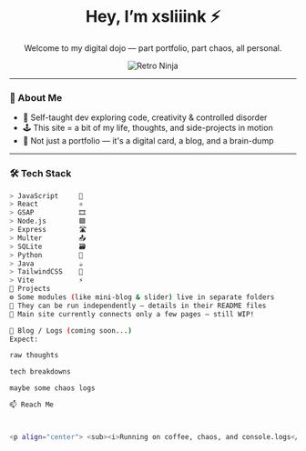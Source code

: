 <h1 align="center">Hey, I’m xsliiink ⚡</h1>
<p align="center">Welcome to my digital dojo — part portfolio, part chaos, all personal.</p>

<p align="center">
  <img src="[https://media.tenor.com/fj93XzVqqR0AAAAC/ninja-retro.gif](https://tenor.com/view/ninja-retro-manga-catch-badass-gif-13971051)" alt="Retro Ninja" />
</p>

---

### 💾 About Me

- 🧠 Self-taught dev exploring code, creativity & controlled disorder  
- 🕹 This site = a bit of my life, thoughts, and side-projects in motion  
- 💬 Not just a portfolio — it's a digital card, a blog, and a brain-dump

---

### 🛠 Tech Stack

```bash
> JavaScript     📜
> React          ⚛️
> GSAP           🎞️
> Node.js        🟩
> Express        🛣️
> Multer         📤
> SQLite         🗃️
> Python         🐍
> Java           ☕
> TailwindCSS    🎨
> Vite           ⚡
📂 Projects
⚙️ Some modules (like mini-blog & slider) live in separate folders
🧪 They can be run independently — details in their README files
🚧 Main site currently connects only a few pages — still WIP!

📝 Blog / Logs (coming soon...)
Expect:

raw thoughts

tech breakdowns

maybe some chaos logs

📫 Reach Me



<p align="center"> <sub><i>Running on coffee, chaos, and console.logs</i></sub> </p> ```
